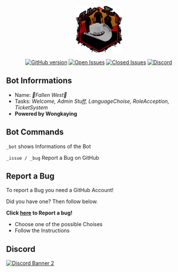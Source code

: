 <p align="center"><img src="screenshots/Fallen_West_Discord_Logo.png"></p>

<p align="center">
 <a href="https://badge.fury.io/gh/Wongkaying%2FBugs-Bot"><img src="https://img.shields.io/badge/Version-0.2.2-Green" alt="GitHub version"></a>
<a href="https://github.com/Wongkaying/Fallen-West-Server/issues?q=is%3Aopen+is%3Aissue"><img src="https://img.shields.io/github/issues-raw/Wongkaying/Fallen-West-Server.svg?label=Open%20Issues" alt="Open Issues"></a>
<a href="https://github.com/Wongkaying/Fallen-West-Server/issues?q=is%3Aissue+is%3Aclosed"><img src="https://img.shields.io/github/issues-raw/Wongkaying/Fallen-West-Server.svg?label=Closed%20Issues" alt="Closed Issues"></a>
  <a href="https://discord.gg/NHRm9Xs"><img src="https://discordapp.com/api/guilds/583038901367603215/widget.png?style=shield" alt="Discord"></a>
</p>

## Bot Inforrmations
- Name: *🤠Fallen West🤠*
- Tasks: *Welcome, Admin Stuff, LanguageChoise, RoleAcception, TicketSystem*
- **Powered by Wongkaying**

## Bot Commands
  `_bot` shows Informations of the Bot
  
  `_issue / _bug` Report a Bug on GitHub
  
  ## Report a Bug
  To report a Bug you need a GitHub Account!
  
  Did you have one? Then follow below.
  
 **Click [here](https://github.com/Wongkaying/Bugs-Bot/issues/new/choose) to Report a bug!**
 
 - Choose one of the possible Choises
 - Follow the Instructions
 
## Discord
[![Discord Banner 2](https://discordapp.com/api/guilds/583038901367603215/widget.png?style=banner2)](https://discord.gg/NHRm9Xs)
